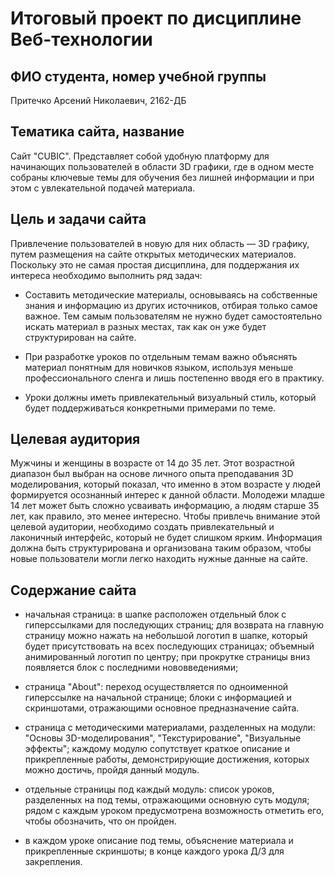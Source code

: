 # Итоговый проект по дисциплине Веб-технологии


## ФИО студента, номер учебной группы

Притечко Арсений Николаевич, 2162-ДБ


## Тематика сайта, название

Сайт "CUBIC". Представляет собой удобную платформу для начинающих пользователей в области 3D графики, где в одном месте собраны ключевые темы для обучения без лишней информации и при этом с увлекательной подачей материала.


## Цель и задачи сайта

Привлечение пользователей в новую для них область — 3D графику, путем размещения на сайте открытых методических материалов. Поскольку это не самая простая дисциплина, для поддержания их интереса необходимо выполнить ряд задач:

* Составить методические материалы, основываясь на собственные знания и информацию из других источников, отбирая только самое важное. Тем самым пользователям не нужно будет самостоятельно искать материал в разных местах, так как он уже будет структурирован на сайте. 

* При разработке уроков по отдельным темам важно объяснять материал понятным для новичков языком, используя меньше профессионального сленга и лишь постепенно вводя его в практику. 

* Уроки должны иметь привлекательный визуальный стиль, который будет поддерживаться конкретными примерами по теме.


## Целевая аудитория

Мужчины и женщины в возрасте от 14 до 35 лет. Этот возрастной диапазон был выбран на основе личного опыта преподавания 3D моделирования, который показал, что именно в этом возрасте у людей формируется осознанный интерес к данной области. Молодежи младше 14 лет может быть сложно усваивать информацию, а людям старше 35 лет, как правило, это менее интересно. Чтобы привлечь внимание этой целевой аудитории, необходимо создать привлекательный и лаконичный интерфейс, который не будет слишком ярким. Информация должна быть структурирована и организована таким образом, чтобы новые пользователи могли легко находить нужные данные на сайте.


## Содержание сайта

* начальная страница: в шапке расположен отдельный блок с гиперссылками для последующих страниц; для возврата на главную страницу можно нажать на небольшой логотип в шапке, который будет присутствовать на всех последующих страницах; объемный анимированный логотип по центру; при прокрутке страницы вниз появляется блок с последними нововведениями;

* страница "About": переход осуществляется по одноименной гиперссылке на начальной странице; блоки с информацией и скриншотами, отражающими основное предназначение сайта.

* страница с методическими материалами, разделенных на модули: "Основы 3D-моделирования", "Текстурирование", "Визуальные эффекты"; каждому модулю сопутствует краткое описание и прикрепленные работы, демонстрирующие достижения, которых можно достичь, пройдя данный модуль.

* отдельные страницы под каждый модуль: список уроков, разделенных на под темы, отражающими основную суть модуля; рядом с каждым уроком предусмотрена возможность отметить его, чтобы обозначить, что он пройден.

* в каждом уроке описание под темы, объяснение материала и прикрепленные скриншоты; в конце каждого урока Д/З для закрепления.
